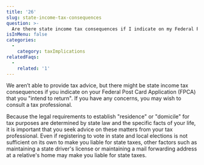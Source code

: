 ```yaml
---
title: '26'
slug: state-income-tax-consequences
question: >-
  Are there state income tax consequences if I indicate on my Federal Post Card Application (FPCA) that I "intend to return"?
isInMenu: false
categories:
  - 
    category: taxImplications
relatedFaqs:
  - 
    related: '1'
---
```

We aren’t able to provide tax advice, but there might be state income tax consequences if you indicate on your Federal Post Card Application (FPCA) that you "intend to return". If you have any concerns, you may wish to consult a tax professional.

Because the legal requirements to establish "residence" or "domicile" for tax purposes are determined by state law and the specific facts of your life, it is important that you seek advice on these matters from your tax professional. Even if registering to vote in state and local elections is not sufficient on its own to make you liable for state taxes, other factors such as maintaining a state driver's license or maintaining a mail forwarding address at a relative's home may make you liable for state taxes.
